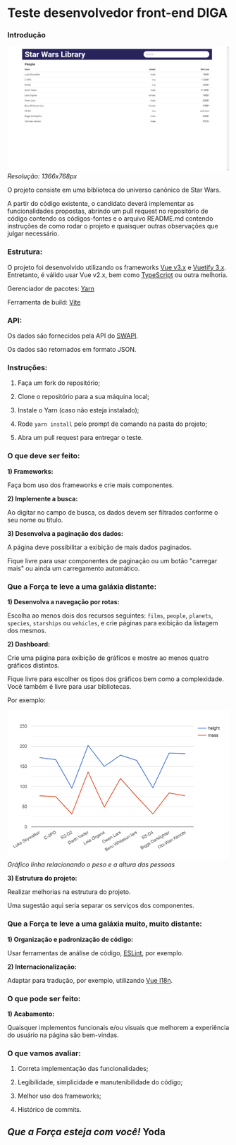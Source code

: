 # Teste desenvolvedor front-end DIGA #

### Introdução ###

![preview](preview.png) _Resolução: 1366x768px_

O projeto consiste em uma biblioteca do universo canônico de Star Wars.

A partir do código existente, o candidato deverá implementar as funcionalidades propostas, abrindo
um pull request no repositório de código contendo os códigos-fontes e o arquivo README.md contendo
instruções de como rodar o projeto e quaisquer outras observações que julgar necessário.

### Estrutura: ###

O projeto foi desenvolvido utilizando os frameworks [Vue v3.x](https://vuejs.org/) e
[Vuetify 3.x](https://next.vuetifyjs.com/). Entretanto, é válido usar Vue v2.x, bem como
[TypeScript](https://www.typescriptlang.org/) ou outra melhoria.

Gerenciador de pacotes: [Yarn](https://yarnpkg.com/)

Ferramenta de build: [Vite](https://vitejs.dev/)

### API: ###

Os dados são fornecidos pela API do [SWAPI](https://swapi.dev/).

Os dados são retornados em formato JSON.

### Instruções: ###

1) Faça um fork do repositório;

2) Clone o repositório para a sua máquina local;

3) Instale o Yarn (caso não esteja instalado);

4) Rode `yarn install` pelo prompt de comando na pasta do projeto;

5) Abra um pull request para entregar o teste.

### O que deve ser feito: ###

**1) Frameworks:**

Faça bom uso dos frameworks e crie mais componentes.

**2) Implemente a busca:**

Ao digitar no campo de busca, os dados devem ser filtrados conforme o seu nome ou título.

**3) Desenvolva a paginação dos dados:**

A página deve possibilitar a exibição de mais dados paginados. 

Fique livre para usar componentes de paginação ou um botão "carregar mais" ou ainda um carregamento
automático.

### Que a Força te leve a uma galáxia distante: ###

**1) Desenvolva a navegação por rotas:**

Escolha ao menos dois dos recursos seguintes: `films`, `people`, `planets`, `species`, `starships`
ou `vehicles`, e crie páginas para exibição da listagem dos mesmos.

**2) Dashboard:**

Crie uma página para exibição de gráficos e mostre ao menos quatro gráficos distintos.

Fique livre para escolher os tipos dos gráficos bem como a complexidade. Você também é livre para
usar bibliotecas.

Por exemplo:

![chart example](chart-example.png) _Gráfico linha relacionando o peso e a altura das pessoas_

**3) Estrutura do projeto:**

Realizar melhorias na estrutura do projeto.

Uma sugestão aqui seria separar os serviços dos componentes.

### Que a Força te leve a uma galáxia muito, muito distante: ###

**1) Organização e padronização de código:**

Usar ferramentas de análise de código, [ESLint](https://eslint.org/), por exemplo.

**2) Internacionalização:**

Adaptar para tradução, por exemplo, utilizando [Vue I18n](https://vue-i18n.intlify.dev/).

### O que pode ser feito: ###

**1) Acabamento:**

Quaisquer implementos funcionais e/ou visuais que melhorem a experiência do usuário na página são
bem-vindas.

### O que vamos avaliar: ###

1) Correta implementação das funcionalidades;

2) Legibilidade, simplicidade e manutenibilidade do código;

3) Melhor uso dos frameworks;

4) Histórico de commits.

## _Que a Força esteja com você!_ Yoda ##
